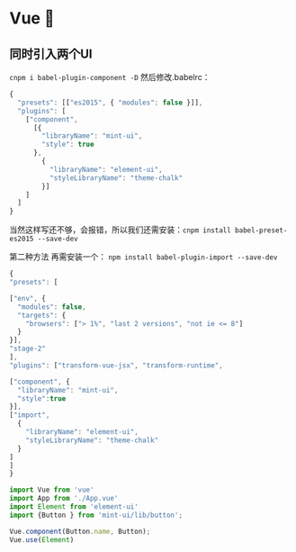 # Vue 👊
## 同时引入两个UI
`cnpm i babel-plugin-component -D`
然后修改.babelrc：
```js
{
  "presets": [["es2015", { "modules": false }]],
  "plugins": [
    ["component",
      [{
        "libraryName": "mint-ui",
        "style": true
      },
        {
          "libraryName": "element-ui",
          "styleLibraryName": "theme-chalk"
        }]
    ]
  ]
}
```
当然这样写还不够，会报错，所以我们还需安装：`cnpm install babel-preset-es2015 --save-dev`

第二种方法
再需安装一个： `npm install babel-plugin-import --save-dev`

```js
{
"presets": [

["env", {
  "modules": false,
  "targets": {
    "browsers": ["> 1%", "last 2 versions", "not ie <= 8"]
  }
}],
"stage-2"
],
"plugins": ["transform-vue-jsx", "transform-runtime",

["component", {
  "libraryName": "mint-ui",
  "style":true
}],
["import",
  {
    "libraryName": "element-ui",
    "styleLibraryName": "theme-chalk"
  }
]
]
}
```

```js
import Vue from 'vue'
import App from './App.vue'
import Element from 'element-ui'
import {Button } from 'mint-ui/lib/button';

Vue.component(Button.name, Button);
Vue.use(Element)
``` 